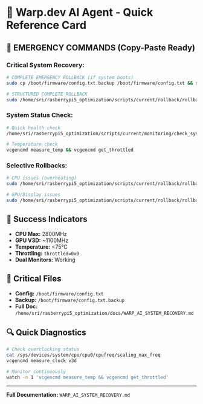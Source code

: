 # 🤖 Warp.dev AI Agent - Quick Reference Card

## 🚨 EMERGENCY COMMANDS (Copy-Paste Ready)

### Critical System Recovery:
```bash
# COMPLETE EMERGENCY ROLLBACK (if system boots)
sudo cp /boot/firmware/config.txt.backup /boot/firmware/config.txt && sudo reboot

# STRUCTURED COMPLETE ROLLBACK
sudo /home/sri/rasberrypi5_optimization/scripts/current/rollback/rollback_all_optimizations.sh
```

### System Status Check:
```bash
# Quick health check
/home/sri/rasberrypi5_optimization/scripts/current/monitoring/check_system_health.sh

# Temperature check
vcgencmd measure_temp && vcgencmd get_throttled
```

### Selective Rollbacks:
```bash
# CPU issues (overheating)
sudo /home/sri/rasberrypi5_optimization/scripts/current/rollback/rollback_cpu_overclock.sh

# GPU/Display issues
sudo /home/sri/rasberrypi5_optimization/scripts/current/rollback/rollback_gpu_settings.sh
```

## 🎯 Success Indicators
- **CPU Max:** 2800MHz
- **GPU V3D:** ~1100MHz  
- **Temperature:** <75°C
- **Throttling:** `throttled=0x0`
- **Dual Monitors:** Working

## 📁 Critical Files
- **Config:** `/boot/firmware/config.txt`
- **Backup:** `/boot/firmware/config.txt.backup`
- **Full Doc:** `/home/sri/rasberrypi5_optimization/docs/WARP_AI_SYSTEM_RECOVERY.md`

## 🔍 Quick Diagnostics
```bash
# Check overclocking status
cat /sys/devices/system/cpu/cpu0/cpufreq/scaling_max_freq
vcgencmd measure_clock v3d

# Monitor continuously  
watch -n 1 'vcgencmd measure_temp && vcgencmd get_throttled'
```

---
**Full Documentation:** `WARP_AI_SYSTEM_RECOVERY.md`